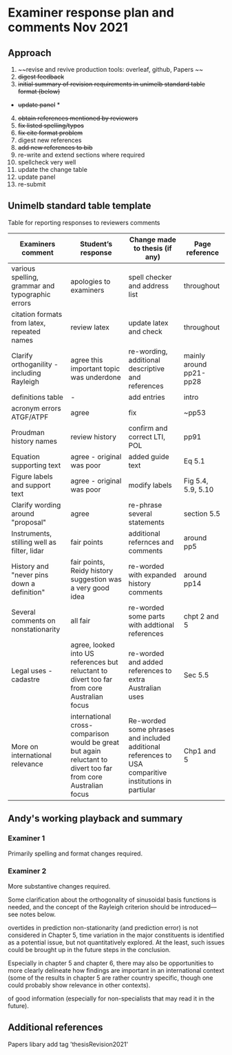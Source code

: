 # Examiner response plan and comments Nov 2021

## Approach
1. ~~revise and revive production tools: overleaf, github, Papers ~~
2. ~~digest feedback~~
3. ~~initial summary of revision requirements in unimelb standard table format (below)~~
* ~~update panel~~ *
4. ~~obtain references mentioned by reviewers~~
5. ~~fix listed spelling/typos~~
6. ~~fix cite format problem~~
7. digest new references
8. ~~add new references to bib~~
7. re-write and extend sections where required
8. spellcheck very well
9. update the change table
10.  update panel
11.  re-submit


## Unimelb standard table template

Table for reporting responses to reviewers comments

Examiners comment                                                 | Student’s response         | Change made to thesis (if any)   | Page reference
------------------------------------------------------------------|----------------------------|----------------------------------|---------------
various spelling, grammar and typographic  errors                 | apologies to examiners     | spell checker and address list   | throughout
citation formats from latex, repeated names                       | review latex               | update latex and check           | throughout
Clarify orthoganility - including Rayleigh                        | agree this important topic was underdone | re-wording, additional descriptive and references | mainly around pp21-pp28
definitions table                                                 | -                          | add entries                      | intro
acronym errors ATGF/ATPF                                          | agree                      | fix                              | ~pp53
Proudman history names                                            | review history             | confirm and correct LTI, POL     | pp91
Equation supporting text                                          | agree - original was poor  | added guide text                 | Eq 5.1
Figure labels and support text                                    | agree - original was poor    | modify labels   | Fig 5.4, 5.9, 5.10
Clarify wording around "proposal"                                 | agree                        | re-phrase several statements | section 5.5  
Instruments, stilling well as filter, lidar                       | fair points | additional refernces and comments | around pp5
History and "never pins down a definition"                        | fair points, Reidy history suggestion was a very good idea | re-worded with expanded history comments | around pp14
Several comments on nonstationarity                               | all fair   | re-worded some parts with addtional references  | chpt 2 and 5 
Legal uses - cadastre                                            | agree, looked into US references but reluctant to divert too far from core Australian focus | re-worded and added references to extra Australian uses | Sec 5.5
More on international relevance                                 | international cross-comparison would be great but again reluctant to divert too far from core Australian focus | Re-worded some phrases and included additional references to USA comparitive institutions in partiular | Chp1 and 5 


## Andy's working playback and summary

### Examiner 1
Primarily spelling and format changes required.

### Examiner 2
More substantive changes required.

Some clarification about the orthogonality of sinusoidal basis functions is needed, and the concept of the Rayleigh criterion should be introduced—see notes below. 

overtides in prediction non-stationarity (and prediction error) is not considered in Chapter 5, time variation in the major constituents is identified as a potential issue, but not quantitatively explored.  At the least, such issues could be brought up in the future steps in the conclusion. 

Especially in chapter 5 and chapter 6, there may also be opportunities to more clearly delineate how findings are important in an international context (some of the results in chapter 5 are rather country specific, though one could probably show relevance in other contexts).  

of good information (especially for non-specialists that may read it in the future).  



## Additional references
Papers libary add tag 'thesisRevision2021'



